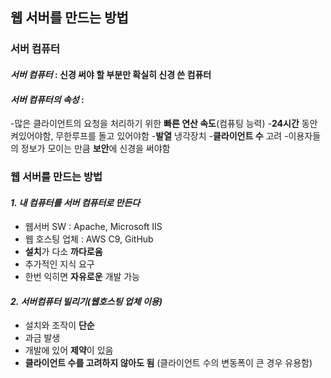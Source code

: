 ## 웹 서버를 만드는 방법

### 서버 컴퓨터
#### _<strong>서버 컴퓨터</strong>_ : 신경 써야 할 부분만 확실히 신경 쓴 컴퓨터
#### _<strong>서버 컴퓨터의 속성</strong>_ : 
 -많은 클라이언트의 요청을 처리하기 위한 <strong>빠른 연산 속도</strong>(컴퓨팅 능력)
 -<strong>24시간</strong> 동안 켜있어야함, 무한루프를 돌고 있어야함
 -<strong>발열</strong> 냉각장치
 -<strong>클라이언트 수</strong> 고려
 -이용자들의 정보가 모이는 만큼 <strong>보안</strong>에 신경을 써야함

### 웹 서버를 만드는 방법
#### _<strong>1. 내 컴퓨터를 서버 컴퓨터로 만든다</strong>_
 - 웹서버 SW : Apache, Microsoft IIS
 - 웹 호스팅 업체 : AWS C9, GitHub<br>
 - <strong>설치</strong>가 다소 <strong>까다로움</strong>
 - 추가적인 지식 요구
 - 한번 익히면 <strong>자유로운</strong> 개발 가능

#### _<strong>2. 서버컴퓨터 빌리기(웹호스팅 업체 이용)</strong>_
 - 설치와 조작이 <strong>단순</strong>
 - 과금 발생
 - 개발에 있어 <strong>제약</strong>이 있음
 - <strong>클라이언트 수를 고려하지 않아도 됨</strong> (클라이언트 수의 변동폭이 큰 경우 유용함)